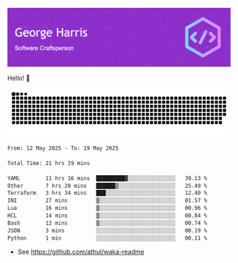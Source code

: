![img](./assets/github-header.png)

Hello! :wave:

<div align="center">
  <img  src="https://raw.githubusercontent.com/1999AZZAR/1999AZZAR/readme/resources/grid-snake.svg" alt="snake" />
</div>

<!--START_SECTION:waka-->

```txt
From: 12 May 2025 - To: 19 May 2025

Total Time: 21 hrs 29 mins

YAML        11 hrs 16 mins  █████████▓░░░░░░░░░░░░░░░   39.13 %
Other       7 hrs 20 mins   ██████▒░░░░░░░░░░░░░░░░░░   25.49 %
Terraform   3 hrs 34 mins   ███░░░░░░░░░░░░░░░░░░░░░░   12.40 %
INI         27 mins         ▒░░░░░░░░░░░░░░░░░░░░░░░░   01.57 %
Lua         16 mins         ▒░░░░░░░░░░░░░░░░░░░░░░░░   00.96 %
HCL         14 mins         ▒░░░░░░░░░░░░░░░░░░░░░░░░   00.84 %
Bash        12 mins         ▒░░░░░░░░░░░░░░░░░░░░░░░░   00.74 %
JSON        3 mins          ░░░░░░░░░░░░░░░░░░░░░░░░░   00.19 %
Python      1 min           ░░░░░░░░░░░░░░░░░░░░░░░░░   00.11 %
```

<!--END_SECTION:waka-->

- See <https://github.com/athul/waka-readme>

